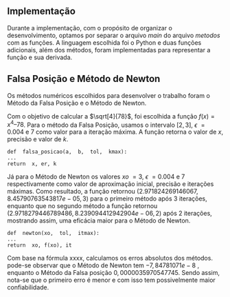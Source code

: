 ## Implementação
Durante a implementação, com o propósito de organizar o desenvolvimento, optamos por separar o arquivo *main* do arquivo *metodos* com as funções. A linguagem escolhida foi o Python e duas funções adicionais, além dos métodos, foram implementadas para representar a função e sua derivada.
## Falsa Posição e Método de Newton
Os métodos numéricos escolhidos para desenvolver o trabalho foram o Método da Falsa Posição e o Método de Newton.

Com o objetivo de calcular a $\sqrt[4]{78}$, foi escolhida a função $f(x) = x^4 – 78$. Para o método da Falsa Posição, usamos o intervalo $[2,3]$, $\epsilon$ $=0.004$ e $7$ como valor para a iteração máxima. A função retorna o valor de $x$, precisão e valor de $k$.
	
```python:
def  falsa_posicao(a,  b,  tol,  kmax):
...
return  x, er, k
```

Já para o Método de Newton os valores $xo$ $=3$, $\epsilon$ $=0.004$ e $7$ respectivamente como valor de aproximação inicial, precisão e iterações máximas. Como resultado, a função retornou $(2.971824269146067, 8.45790763543817e-05, 3)$ para o primeiro método após $3$ iterações, enquanto que no segundo método a função retornou $(2.9718279446789486, 8.239094412942904e-06, 2)$ após $2$ iterações, mostrando assim, uma eficácia maior para o Método de Newton.

```python:
def  newton(xo,  tol,  itmax):
...
return  xo, f(xo), it
```

Com base na fórmula xxxx, calculamos os erros absolutos dos métodos. pode-se observar que o Método de Newton tem $-7,84781071e-8$ , enquanto o Método da Falsa posição $0,0000035970547745$. Sendo assim, nota-se que o primeiro erro é menor e com isso tem possivelmente maior confiabilidade.